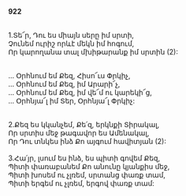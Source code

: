 **922**

\
1.Տե՜ր, Դու ես միայն սերը իմ սրտի,\
Չունեմ ուրիշ որևէ մեկն իմ հոգում,\
Որ կարողանա տալ մխիթարանք իմ սրտին (2):

\
 ... Օրհնում եմ Քեզ, Հիսո՜ւս Փրկիչ,\
 ... Օրհնում եմ Քեզ, իմ Արարի՜չ,\
 ... Օրհնում եմ Քեզ, իմ վե՜մ ու կարեկի՜ց,\
 ... Օրհնյա՜լ իմ Տեր, Օրհնյա՜լ Փրկիչ:

\
2.Քեզ ես կկանչեմ, Քե՛զ, երկնքի Տիրակալ,\
Որ սրտիս մեջ թագավոր ես Ամենակալ,\
Որ Դու տնկես ինձ Քո այգում հավիտյան (2):\
\
3.Հա՛յր, լսում ես ինձ, ես պիտի գովեմ Քեզ,\
Պիտի փառաբանեմ Քո անունը կյանքիս մեջ,\
Պիտի խոսեմ ու չլռեմ, սրտանց փառք տամ,\
Պիտի երգեմ ու չլռեմ, երգով փառք տամ:
